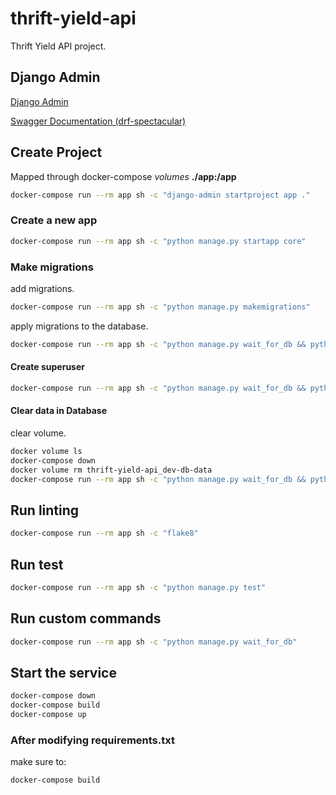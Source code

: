 # thrift-yield-api

Thrift Yield API project.

## Django Admin

[Django Admin](http://localhost:8000/admin/)

[Swagger Documentation (drf-spectacular)](http://localhost:8000/api/docs/)

## Create Project

Mapped through docker-compose _volumes_ **./app:/app**

```bash
docker-compose run --rm app sh -c "django-admin startproject app ."
```

### Create a new app

```bash
docker-compose run --rm app sh -c "python manage.py startapp core"
```

### Make migrations

add migrations.

```bash
docker-compose run --rm app sh -c "python manage.py makemigrations"
```

apply migrations to the database.

```bash
docker-compose run --rm app sh -c "python manage.py wait_for_db && python manage.py migrate"
```

#### Create superuser

```bash
docker-compose run --rm app sh -c "python manage.py wait_for_db && python manage.py createsuperuser"
```

#### Clear data in Database

clear volume.

```bash
docker volume ls
docker-compose down
docker volume rm thrift-yield-api_dev-db-data
docker-compose run --rm app sh -c "python manage.py wait_for_db && python manage.py migrate"
```

## Run linting

```bash
docker-compose run --rm app sh -c "flake8"
```

## Run test

```bash
docker-compose run --rm app sh -c "python manage.py test"
```

## Run custom commands

```bash
docker-compose run --rm app sh -c "python manage.py wait_for_db"
```

## Start the service

```bash
docker-compose down
docker-compose build
docker-compose up
```

### After modifying requirements.txt

make sure to:

```bash
docker-compose build
```
